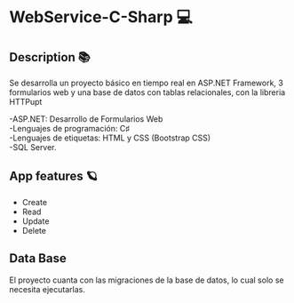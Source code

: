 # WebService-C-Sharp 💻
## Description 📚
 Se desarrolla un proyecto básico en tiempo real en ASP.NET Framework, 3 formularios web y una base de datos con tablas relacionales, con la libreria HTTPupt 

-ASP.NET: Desarrollo de Formularios Web <br/>
-Lenguajes de programación: C♯ <br/>
-Lenguajes de etiquetas: HTML y CSS (Bootstrap CSS) <br/>
-SQL Server.
 
## App features 🪐
- Create
- Read
- Update
- Delete 

## Data Base
 El proyecto cuanta con las migraciones de la base de datos, lo cual solo se necesita ejecutarlas.
